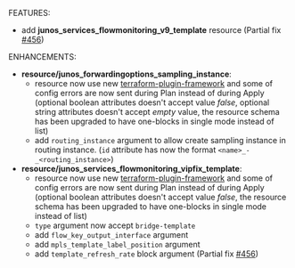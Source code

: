 <!-- markdownlint-disable-file MD013 MD041 -->
FEATURES:

* add **junos_services_flowmonitoring_v9_template** resource (Partial fix [#456](https://github.com/jeremmfr/terraform-provider-junos/issues/456))

ENHANCEMENTS:

* **resource/junos_forwardingoptions_sampling_instance**:
  * resource now use new [terraform-plugin-framework](https://github.com/hashicorp/terraform-plugin-framework) and some of config errors are now sent during Plan instead of during Apply (optional boolean attributes doesn't accept value *false*, optional string attributes doesn't accept *empty* value, the resource schema has been upgraded to have one-blocks in single mode instead of list)
  * add `routing_instance` argument to allow create sampling instance in routing instance. (`id` attribute has now the format `<name>_-_<routing_instance>`)
* **resource/junos_services_flowmonitoring_vipfix_template**:
  * resource now use new [terraform-plugin-framework](https://github.com/hashicorp/terraform-plugin-framework) and some of config errors are now sent during Plan instead of during Apply (optional boolean attributes doesn't accept value *false*, the resource schema has been upgraded to have one-blocks in single mode instead of list)
  * `type` argument now accept `bridge-template`
  * add `flow_key_output_interface` argument
  * add `mpls_template_label_position` argument
  * add `template_refresh_rate` block argument (Partial fix [#456](https://github.com/jeremmfr/terraform-provider-junos/issues/456))
